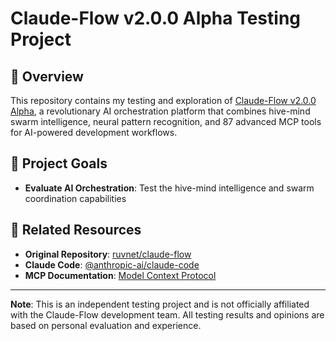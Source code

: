 # Claude-Flow v2.0.0 Alpha Testing Project

## 🌊 Overview

This repository contains my testing and exploration of [Claude-Flow v2.0.0 Alpha](https://github.com/ruvnet/claude-flow), a revolutionary AI orchestration platform that combines hive-mind swarm intelligence, neural pattern recognition, and 87 advanced MCP tools for AI-powered development workflows.

## 🎯 Project Goals

- **Evaluate AI Orchestration**: Test the hive-mind intelligence and swarm coordination capabilities

## 🔗 Related Resources

- **Original Repository**: [ruvnet/claude-flow](https://github.com/ruvnet/claude-flow)
- **Claude Code**: [@anthropic-ai/claude-code](https://www.npmjs.com/package/@anthropic-ai/claude-code)
- **MCP Documentation**: [Model Context Protocol](https://github.com/modelcontextprotocol)

---

**Note**: This is an independent testing project and is not officially affiliated with the Claude-Flow development team. All testing results and opinions are based on personal evaluation and experience.
